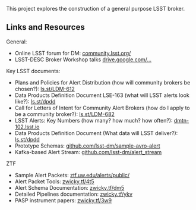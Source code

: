 This project explores the construction of a general purpose LSST broker.



## Links and Resources

General:

- Online LSST forum for DM: [community.lsst.org/](https://community.lsst.org/)
- LSST-DESC Broker Workshop talks [drive.google.com/...](https://drive.google.com/drive/folders/1sjYXbdwTID3VnzZNAkcjLbjRfpwNaO_n?usp=sharing) 



Key LSST documents:

- Plans and Policies for Alert Distribution (how will community brokers be chosen?): [ls.st/LDM-612](https://ls.st/LDM-612)
- Data Products Definition Document LSE-163 (what will LSST alerts look like?): [ls.st/dpdd](https://ls.st/dpdd)
- Call for Letters of Intent for Community Alert Brokers (how do I apply to be a community broker?): [ls.st/LDM-682](https://ls.st/LDM-682)
- LSST Alerts: Key Numbers (how many? how much? how often?): [dmtn-102.lsst.io](https://dmtn-102.lsst.io)
- Data Products Definition Document (What data will LSST deliver?): [ls.st/dpdd](https://ls.st/dpdd)
- Prototype Schemas: [github.com/lsst-dm/sample-avro-alert](https://github.com/lsst-dm/sample-avro-alert)
- Kafka-based Alert Stream: [github.com/lsst-dm/alert_stream](https://github.com/lsst-dm/alert_stream)



ZTF

- Sample Alert Packets: [ztf.uw.edu/alerts/public/](https://ztf.uw.edu/alerts/public/)
- Alert Packet Tools: [zwicky.tf/4t5](https://zwicky.tf/4t5)
- Alert Schema Documentation: [zwicky.tf/dm5](https://zwicky.tf/dm5)
- Detailed Pipelines documentation: [zwicky.tf/ykv](https://zwicky.tf/ykv)
- PASP instrument papers: [zwicky.tf/3w9](https://zwicky.tf/3w9)